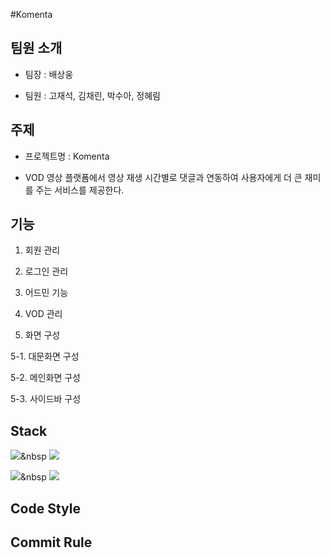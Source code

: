 #Komenta


## 팀원 소개

* 팀장 : 배상웅

* 팀원 : 고재석, 김채린, 박수아, 정혜림


## 주제

* 프로젝트명 : Komenta

* VOD 영상 플랫폼에서 영상 재생 시간별로 댓글과 연동하여 사용자에게 더 큰 재미를 주는 서비스를 제공한다.

## 기능

1. 회원 관리

2. 로그인 관리

3. 어드민 기능

4. VOD 관리

5. 화면 구성


5-1. 대문화면 구성

5-2. 메인화면 구성

5-3. 사이드바 구성

## Stack

<img src="https://img.shields.io/badge/Spring-success?style=flat-square&logo=Spring&logoColor=white"/></a>&nbsp 
<img src="https://img.shields.io/badge/IntelliJ-9cf?style=flat-square&logo=intelliJ IDEA&logoColor=white"/></a>

<img src="https://img.shields.io/badge/Vue.js-brightgreen?style=flat-square&logo=Vue.js&logoColor=white"/></a>&nbsp 
<img src="https://img.shields.io/badge/VSCode-informational?style=flat-square&logo=Visual Strudio Code&logoColor=white"/></a>

## Code Style

## Commit Rule

